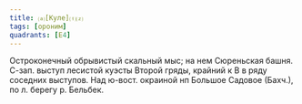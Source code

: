 ```yaml
---
title: ⒜[Куле]⒯⒵
tags: [ороним]
quadrants: [Е4]
---
```


Остроконечный обрывистый скальный мыс; на нем Сюреньская башня. С-зап. выступ
лесистой куэсты Второй гряды, крайний к В в ряду соседних выступов. Над ю-вост.
окраиной нп Большое Садовое (Бахч.), по л. берегу р. Бельбек.
